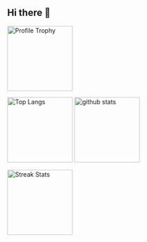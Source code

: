 ## Hi there 👋

<p>
  <img alt="Profile Trophy" height="150px" src="https://github-profile-trophy.vercel.app/?username=yukari0371&theme=bear&column=7" />
</p>
<p align="left"> 
  <img alt="Top Langs" height="150px" src="https://github-readme-stats.vercel.app/api/top-langs/?username=yukari0371&layout=compact&count_private=true&show_icons=true&theme=bear" />
  <img alt="github stats" height="150px" src="https://github-readme-stats.vercel.app/api?username=yukari0371&count_private=true&show_icons=true&show_icons=true&theme=bear" />
</p>
<p>
  <img alt="Streak Stats" height="150px" src="https://github-readme-streak-stats.herokuapp.com/?user=yukari0371&theme=bear" />
</p>
